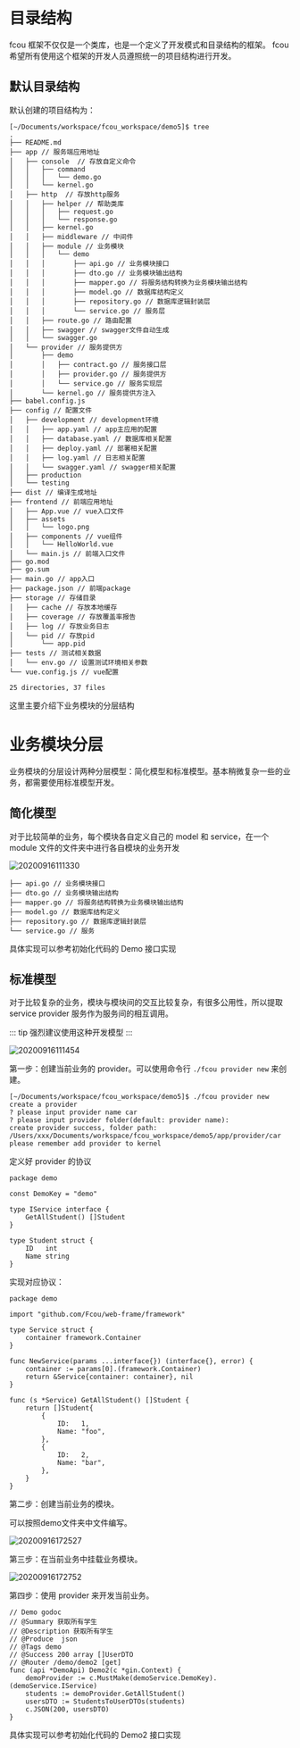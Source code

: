 # 目录结构

fcou 框架不仅仅是一个类库，也是一个定义了开发模式和目录结构的框架。 fcou 希望所有使用这个框架的开发人员遵照统一的项目结构进行开发。

## 默认目录结构
默认创建的项目结构为：

```
[~/Documents/workspace/fcou_workspace/demo5]$ tree
.
├── README.md
├── app // 服务端应用地址
│   ├── console  // 存放自定义命令
│   │   ├── command
│   │   │   └── demo.go
│   │   └── kernel.go
│   ├── http  // 存放http服务
│   │   ├── helper // 帮助类库
│   │   │   ├── request.go
│   │   │   └── response.go
│   │   ├── kernel.go
│   │   ├── middleware // 中间件
│   │   ├── module // 业务模块
│   │   │   └── demo 
│   │   │       ├── api.go // 业务模块接口
│   │   │       ├── dto.go // 业务模块输出结构
│   │   │       ├── mapper.go // 将服务结构转换为业务模块输出结构
│   │   │       ├── model.go // 数据库结构定义
│   │   │       ├── repository.go // 数据库逻辑封装层
│   │   │       └── service.go // 服务层
│   │   ├── route.go // 路由配置
│   │   ├── swagger // swagger文件自动生成 
│   │   └── swagger.go
│   └── provider // 服务提供方
│       ├── demo
│       │   ├── contract.go // 服务接口层
│       │   ├── provider.go // 服务提供方
│       │   └── service.go // 服务实现层
│       └── kernel.go // 服务提供方注入
├── babel.config.js
├── config // 配置文件
│   ├── development // development环境
│   │   ├── app.yaml // app主应用的配置
│   │   ├── database.yaml // 数据库相关配置
│   │   ├── deploy.yaml // 部署相关配置
│   │   ├── log.yaml // 日志相关配置
│   │   └── swagger.yaml // swagger相关配置
│   ├── production
│   └── testing
├── dist // 编译生成地址
├── frontend // 前端应用地址
│   ├── App.vue // vue入口文件
│   ├── assets
│   │   └── logo.png
│   ├── components // vue组件
│   │   └── HelloWorld.vue
│   └── main.js // 前端入口文件
├── go.mod
├── go.sum
├── main.go // app入口
├── package.json // 前端package
├── storage // 存储目录
│   ├── cache // 存放本地缓存
│   ├── coverage // 存放覆盖率报告
│   ├── log // 存放业务日志
│   └── pid // 存放pid
│       └── app.pid
├── tests // 测试相关数据
│   └── env.go // 设置测试环境相关参数
└── vue.config.js // vue配置

25 directories, 37 files
```

这里主要介绍下业务模块的分层结构

# 业务模块分层

业务模块的分层设计两种分层模型：简化模型和标准模型。基本稍微复杂一些的业务，都需要使用标准模型开发。

## 简化模型

对于比较简单的业务，每个模块各自定义自己的 model 和 service，在一个 module 文件的文件夹中进行各自模块的业务开发

![20200916111330](http://tuchuang.funaio.cn/md/20200916111330.png)

```
├── api.go // 业务模块接口
├── dto.go // 业务模块输出结构
├── mapper.go // 将服务结构转换为业务模块输出结构
├── model.go // 数据库结构定义
├── repository.go // 数据库逻辑封装层
└── service.go // 服务
```

具体实现可以参考初始化代码的 Demo 接口实现

## 标准模型

对于比较复杂的业务，模块与模块间的交互比较复杂，有很多公用性，所以提取 service provider 服务作为服务间的相互调用。

::: tip
强烈建议使用这种开发模型
:::


![20200916111454](http://tuchuang.funaio.cn/md/20200916111454.png)


第一步：创建当前业务的 provider。可以使用命令行 `./fcou provider new` 来创建。
```
[~/Documents/workspace/fcou_workspace/demo5]$ ./fcou provider new
create a provider
? please input provider name car
? please input provider folder(default: provider name):
create provider success, folder path: /Users/xxx/Documents/workspace/fcou_workspace/demo5/app/provider/car
please remember add provider to kernel
```

定义好 provider 的协议

```
package demo

const DemoKey = "demo"

type IService interface {
	GetAllStudent() []Student
}

type Student struct {
	ID   int
	Name string
}

```

实现对应协议：

```
package demo

import "github.com/Fcou/web-frame/framework"

type Service struct {
	container framework.Container
}

func NewService(params ...interface{}) (interface{}, error) {
	container := params[0].(framework.Container)
	return &Service{container: container}, nil
}

func (s *Service) GetAllStudent() []Student {
	return []Student{
		{
			ID:   1,
			Name: "foo",
		},
		{
			ID:   2,
			Name: "bar",
		},
	}
}

```

第二步：创建当前业务的模块。

可以按照demo文件夹中文件编写。

![20200916172527](http://tuchuang.funaio.cn/md/20200916172527.png)

第三步：在当前业务中挂载业务模块。

![20200916172752](http://tuchuang.funaio.cn/md/20200916172752.png)

第四步：使用 provider 来开发当前业务。

``` golang
// Demo godoc
// @Summary 获取所有学生
// @Description 获取所有学生
// @Produce  json
// @Tags demo
// @Success 200 array []UserDTO
// @Router /demo/demo2 [get]
func (api *DemoApi) Demo2(c *gin.Context) {
	demoProvider := c.MustMake(demoService.DemoKey).(demoService.IService)
	students := demoProvider.GetAllStudent()
	usersDTO := StudentsToUserDTOs(students)
	c.JSON(200, usersDTO)
}
```

具体实现可以参考初始化代码的 Demo2 接口实现
